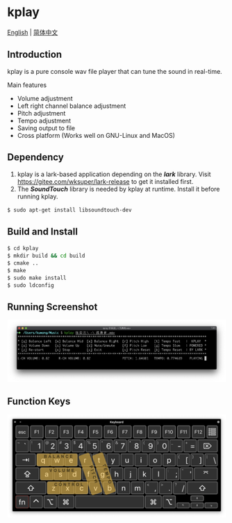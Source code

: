 # kplay

[English](https://gitee.com/wksuper/kplay/blob/master/README.md) | [简体中文](https://gitee.com/wksuper/kplay/blob/master/README-cn.md)

## Introduction

kplay is a pure console wav file player that can tune the sound in real-time.

Main features

- Volume adjustment
- Left right channel balance adjustment
- Pitch adjustment
- Tempo adjustment
- Saving output to file
- Cross platform (Works well on GNU-Linux and MacOS)

## Dependency

1. kplay is a lark-based application depending on the ***lark*** library. Visit <https://gitee.com/wksuper/lark-release> to get it installed first.
2. The ***SoundTouch*** library is needed by kplay at runtime. Install it before running kplay.

```bash
$ sudo apt-get install libsoundtouch-dev
```

## Build and Install

```bash
$ cd kplay
$ mkdir build && cd build
$ cmake ..
$ make
$ sudo make install
$ sudo ldconfig
```

## Running Screenshot

![screenshot](./resources/screenshot.png)

## Function Keys

![function keys](./resources/keys.png)
